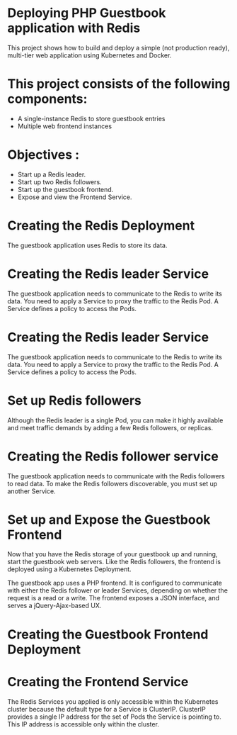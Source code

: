 # Deploying PHP Guestbook application with Redis

This project shows how to build and deploy a simple (not production ready), multi-tier web application using Kubernetes and Docker. 

# This project consists of the following components:
- A single-instance Redis to store guestbook entries
- Multiple web frontend instances

# Objectives : 
- Start up a Redis leader.
- Start up two Redis followers.
- Start up the guestbook frontend.
- Expose and view the Frontend Service.

# Creating the Redis Deployment 
The guestbook application uses Redis to store its data.

# Creating the Redis leader Service 
The guestbook application needs to communicate to the Redis to write its data. You need to apply a Service to proxy the traffic to the Redis Pod. A Service defines a policy to access the Pods.

# Creating the Redis leader Service 
The guestbook application needs to communicate to the Redis to write its data. You need to apply a Service to proxy the traffic to the Redis Pod. A Service defines a policy to access the Pods.

# Set up Redis followers 
Although the Redis leader is a single Pod, you can make it highly available and meet traffic demands by adding a few Redis followers, or replicas.

# Creating the Redis follower service 
The guestbook application needs to communicate with the Redis followers to read data. To make the Redis followers discoverable, you must set up another Service.

# Set up and Expose the Guestbook Frontend 
Now that you have the Redis storage of your guestbook up and running, start the guestbook web servers. Like the Redis followers, the frontend is deployed using a Kubernetes Deployment.

The guestbook app uses a PHP frontend. It is configured to communicate with either the Redis follower or leader Services, depending on whether the request is a read or a write. The frontend exposes a JSON interface, and serves a jQuery-Ajax-based UX.

# Creating the Guestbook Frontend Deployment 

# Creating the Frontend Service 
The Redis Services you applied is only accessible within the Kubernetes cluster because the default type for a Service is ClusterIP. ClusterIP provides a single IP address for the set of Pods the Service is pointing to. This IP address is accessible only within the cluster.
